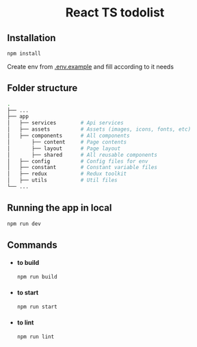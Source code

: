 <h1 align="center">React TS todolist</h1>

## Installation

```bash
npm install
```

Create env from [.env.example](https://github.com/chamara-madhu/react-ts-todolist/blob/main/.env.example) and fill according to it needs

## Folder structure

```bash
.
├── ...
├── app
│   ├── services        # Api services
│   ├── assets          # Assets (images, icons, fonts, etc)
│   ├── components      # All components
│       ├── content     # Page contents
│       ├── layout      # Page layout
│       ├── shared      # All reusable components
│   ├── config          # Config files for env
│   ├── constant        # Constant variable files
│   ├── redux           # Redux toolkit
│   ├── utils           # Util files
└── ...
```

## Running the app in local

```bash
npm run dev
```

## Commands

- #### to build
  ```bash
  npm run build
  ```
- #### to start
  ```bash
  npm run start
  ```
- #### to lint
  ```bash
  npm run lint
  ```
